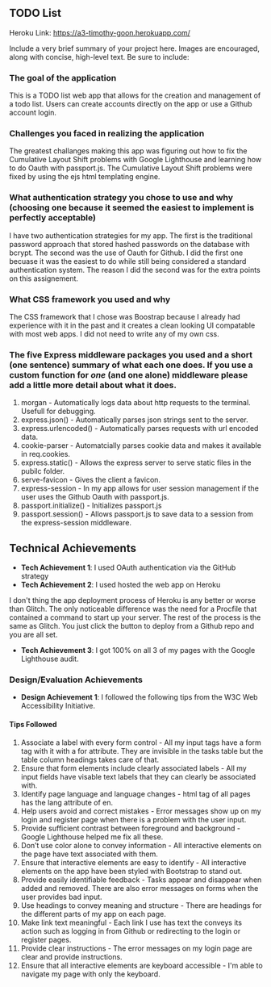 ## TODO List

Heroku Link: https://a3-timothy-goon.herokuapp.com/

Include a very brief summary of your project here. Images are encouraged, along with concise, high-level text. Be sure to include:

### The goal of the application
This is a TODO list web app that allows for the creation and management of a todo list. Users can create accounts directly on the app or use a Github account login.

### Challenges you faced in realizing the application
The greatest challanges making this app was figuring out how to fix the Cumulative Layout Shift problems with Google Lighthouse and learning how to do Oauth with passport.js.
The Cumulative Layout Shift problems were fixed by using the ejs html templating engine.

### What authentication strategy you chose to use and why (choosing one because it seemed the easiest to implement is perfectly acceptable)
I have two authentication strategies for my app. The first is the traditional password approach that stored hashed passwords on the database with bcrypt. The second was the use of Oauth for Github. I did the first one becuase it was the easiest to do while still being considered a standard authentication system. The reason I did the second was for the extra points on this assignement.

### What CSS framework you used and why
The CSS framework that I chose was Boostrap because I already had experience with it in the past and it creates a clean looking UI compatable with most web apps. I did not need to write any of my own css.

### The five Express middleware packages you used and a short (one sentence) summary of what each one does. If you use a custom function for *one* (and one alone) middleware please add a little more detail about what it does.
1. morgan - Automatically logs data about http requests to the terminal. Usefull for debugging.
2. express.json() - Automatically parses json strings sent to the server.
3. express.urlencoded() - Automatically parses requests with url encoded data.
4. cookie-parser - Automatcially parses cookie data and makes it available in req.cookies.
5. express.static() - Allows the express server to serve static files in the pubilc folder.
6. serve-favicon - Gives the client a favicon.
7. express-session - In my app allows for user session management if the user uses the Github Oauth with passport.js.
8. passport.initialize() - Initializes passport.js
9. passport.session() - Allows passport.js to save data to a session from the express-session middleware.

## Technical Achievements
- **Tech Achievement 1**: I used OAuth authentication via the GitHub strategy
- **Tech Achievement 2**: I used hosted the web app on Heroku

I don't thing the app deployment process of Heroku is any better or worse than Glitch. The only noticeable difference was the need for a Procfile that contained a command to start up your server. The rest of the process is the same as Glitch. You just click the button to deploy from a Github repo and you are all set.

- **Tech Achievement 3**: I got 100% on all 3 of my pages with the Google Lighthouse audit.

### Design/Evaluation Achievements
- **Design Achievement 1**: I followed the following tips from the W3C Web Accessibility Initiative.

#### Tips Followed

1. Associate a label with every form control - All my input tags have a form tag with it with a for attribute. They are invisible in the tasks table but the table column headings takes care of that.
2. Ensure that form elements include clearly associated labels - All my input fields have visable text labels that they can clearly be associated with.
3. Identify page language and language changes - html tag of all pages has the lang attribute of en.
4. Help users avoid and correct mistakes - Error messages show up on my login and register page when there is a problem with the user input.
5. Provide sufficient contrast between foreground and background - Google Lighthouse helped me fix all these.
6. Don’t use color alone to convey information - All interactive elements on the page have text associated with them.
7. Ensure that interactive elements are easy to identify - All interactive elements on the app have been styled with Bootstrap to stand out.
8. Provide easily identifiable feedback - Tasks appear and disappear when added and removed. There are also error messages on forms when the user provides bad input.
9. Use headings to convey meaning and structure -  There are headings for the different parts of my app on each page.
10. Make link text meaningful - Each link I use has text the conveys its action such as logging in from Github or redirecting to the login or register pages.
11. Provide clear instructions - The error messages on my login page are clear and provide instructions.
12. Ensure that all interactive elements are keyboard accessible - I'm able to navigate my page with only the keyboard.
